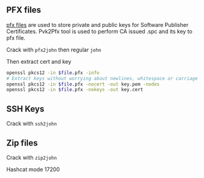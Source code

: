 ## PFX files

[pfx files](https://docs.microsoft.com/en-us/windows-hardware/drivers/install/personal-information-exchange---pfx--files) are used to store private and public keys for Software Publisher Certificates. Pvk2Pfx tool is used to perform CA issued .spc and its key to pfx file.

Crack with `pfx2john` then regular `john`

Then extract cert and key
```bash
openssl pkcs12 -in $file.pfx -info
# Extract keys without worrying about newlines, whitespace or carriage returns
openssl pkcs12 -in $file.pfx -nocert -out key.pem -nodes
openssl pkcs12 -in $file.pfx -nokeys -out key.cert
```


## SSH Keys

Crack with `ssh2john`

## Zip files

Crack with `zip2john`

Hashcat mode 17200